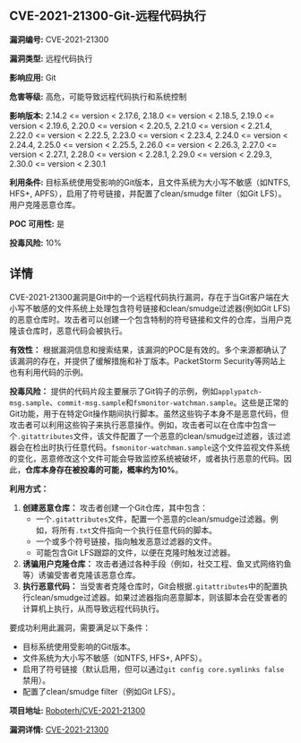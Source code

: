 ## CVE-2021-21300-Git-远程代码执行

**漏洞编号:** CVE-2021-21300

**漏洞类型:** 远程代码执行

**影响应用:** Git

**危害等级:** 高危，可能导致远程代码执行和系统控制

**影响版本:** 2.14.2 <= version < 2.17.6, 2.18.0 <= version < 2.18.5, 2.19.0 <= version < 2.19.6, 2.20.0 <= version < 2.20.5, 2.21.0 <= version < 2.21.4, 2.22.0 <= version < 2.22.5, 2.23.0 <= version < 2.23.4, 2.24.0 <= version < 2.24.4, 2.25.0 <= version < 2.25.5, 2.26.0 <= version < 2.26.3, 2.27.0 <= version < 2.27.1, 2.28.0 <= version < 2.28.1, 2.29.0 <= version < 2.29.3, 2.30.0 <= version < 2.30.1

**利用条件:** 目标系统使用受影响的Git版本，且文件系统为大小写不敏感（如NTFS, HFS+, APFS），启用了符号链接，并配置了clean/smudge filter（如Git LFS）。用户克隆恶意仓库。

**POC 可用性:** 是

**投毒风险:** 10%

## 详情

CVE-2021-21300漏洞是Git中的一个远程代码执行漏洞，存在于当Git客户端在大小写不敏感的文件系统上处理包含符号链接和clean/smudge过滤器(例如Git LFS)的恶意仓库时。攻击者可以创建一个包含特制的符号链接和文件的仓库，当用户克隆该仓库时，恶意代码会被执行。

**有效性：**
根据漏洞信息和搜索结果，该漏洞的POC是有效的。多个来源都确认了该漏洞的存在，并提供了缓解措施和补丁版本。PacketStorm Security等网站上也有利用代码的示例。

**投毒风险：**
提供的代码片段主要展示了Git钩子的示例，例如`applypatch-msg.sample`、`commit-msg.sample`和`fsmonitor-watchman.sample`。这些是正常的Git功能，用于在特定Git操作期间执行脚本。虽然这些钩子本身不是恶意代码，但攻击者可以利用这些钩子来执行恶意操作。例如，攻击者可以在仓库中包含一个`.gitattributes`文件，该文件配置了一个恶意的clean/smudge过滤器，该过滤器会在检出时执行任意代码。`fsmonitor-watchman.sample`这个文件监视文件系统的变化，恶意修改这个文件可能会导致监控系统被破坏，或者执行恶意的代码。因此，**仓库本身存在被投毒的可能，概率约为10%**。

**利用方式：**
1.  **创建恶意仓库：** 攻击者创建一个Git仓库，其中包含：
    *   一个`.gitattributes`文件，配置一个恶意的clean/smudge过滤器。例如，将所有`.txt`文件指向一个执行任意代码的脚本。
    *   一个或多个符号链接，指向触发恶意过滤器的文件。
    *   可能包含Git LFS跟踪的文件，以便在克隆时触发过滤器。
2.  **诱骗用户克隆仓库：** 攻击者通过各种手段（例如，社交工程、鱼叉式网络钓鱼等）诱骗受害者克隆该恶意仓库。
3.  **执行恶意代码：** 当受害者克隆仓库时，Git会根据`.gitattributes`中的配置执行clean/smudge过滤器。如果过滤器指向恶意脚本，则该脚本会在受害者的计算机上执行，从而导致远程代码执行。

要成功利用此漏洞，需要满足以下条件：
*   目标系统使用受影响的Git版本。
*   文件系统为大小写不敏感（如NTFS, HFS+, APFS）。
*   启用了符号链接（默认启用，但可以通过`git config core.symlinks false`禁用）。
*   配置了clean/smudge filter（例如Git LFS）。


**项目地址:** [Roboterh/CVE-2021-21300](https://github.com/Roboterh/CVE-2021-21300)

**漏洞详情:** [CVE-2021-21300](https://nvd.nist.gov/vuln/detail/CVE-2021-21300)